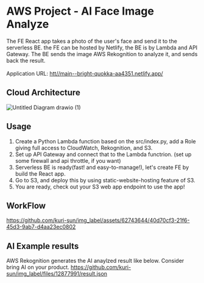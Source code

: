 # AWS Project - AI Face Image Analyze

The FE React app takes a photo of the user's face and send it to the serverless BE. the FE can be hosted by Netlify, the BE is by Lambda and API Gateway.
The BE sends the image AWS Rekognition to analyze it, and sends back the result.
<br/>
<br/>
Application URL: <a href="htt//main--bright-quokka-aa4351.netlify.app/" target="_blank">htt//main--bright-quokka-aa4351.netlify.app/</a>

## Cloud Architecture

![Untitled Diagram drawio (1)](https://github.com/kuri-sun/ai_image_analyzer/assets/62743644/c1ce1c29-d24a-495c-949c-0c5c2a33aac9)

## Usage

1. Create a Python Lambda function based on the src/index.py, add a Role giving full access to CloudWatch, Rekognition, and S3.
2. Set up API Gateway and connect that to the Lambda functrion. (set up some firewall and api throttle, if you want)
3. Serverless BE is ready(fast! and easy-to-manage!), let's create FE by build the React app.
4. Go to S3, and deploy this by using static-website-hosting feature of S3.
5. You are ready, check out your S3 web app endpoint to use the app!

## WorkFlow

https://github.com/kuri-sun/img_label/assets/62743644/40d70cf3-21f6-45d3-9ab7-d4aa23ec0802

## AI Example results

AWS Rekognition generates the AI anaylzed result like below. Consider bring AI on your product.
https://github.com/kuri-sun/img_label/files/12877991/result.json
